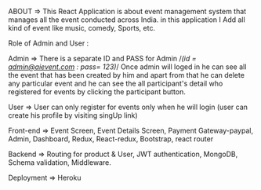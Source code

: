 ABOUT => This React Application is about event management system that manages all the event conducted across India.
         in this application I Add all kind of event like music, comedy, Sports, etc. 


Role of Admin and User :

Admin =>  There is a separate ID and PASS for Admin /*(id = admin@aievent.com : pass= 123)*/  Once admin will loged in
          he can see all the event that has been created by him and apart from that he can delete any particular event
          and he can see the all participant's detail who registered for events by clicking the participant button.


User =>   User can only register for events only when he will login (user can create his profile by visiting singUp link)  


Front-end =>  Event Screen, Event Details Screen, Payment Gateway-paypal, Admin, Dashboard, Redux, React-redux, Bootstrap, react router



Backend =>   Routing for product & User, JWT authentication, MongoDB, Schema validation, Middleware.


Deployment =>  Heroku      